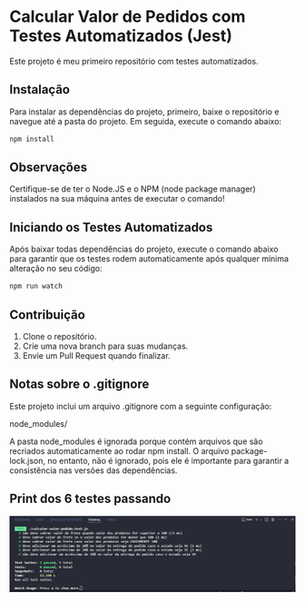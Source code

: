 # Calcular Valor de Pedidos com Testes Automatizados (Jest)

Este projeto é meu primeiro repositório com testes automatizados.

## Instalação

Para instalar as dependências do projeto, primeiro, baixe o repositório e navegue até a pasta do projeto. Em seguida, execute o comando abaixo:

```bash
npm install
```

## Observações

Certifique-se de ter o Node.JS e o NPM (node package manager) instalados na sua máquina antes de executar o comando!

## Iniciando os Testes Automatizados

Após baixar todas dependências do projeto, execute o comando abaixo para garantir que os testes rodem automaticamente após qualquer mínima alteração no seu código:

```bash
npm run watch
```

## Contribuição

1) Clone o repositório.
2) Crie uma nova branch para suas mudanças.
3) Envie um Pull Request quando finalizar.

## Notas sobre o .gitignore

Este projeto inclui um arquivo .gitignore com a seguinte configuração:

node_modules/

A pasta node_modules é ignorada porque contém arquivos que são recriados automaticamente ao rodar npm install. O arquivo package-lock.json, no entanto, não é ignorado, pois ele é importante para garantir a consistência nas versões das dependências.

## Print dos 6 testes passando

<div align="center">
    <img src="./src/images/tests_examples.png" alt="exemplo de testes">
</div>